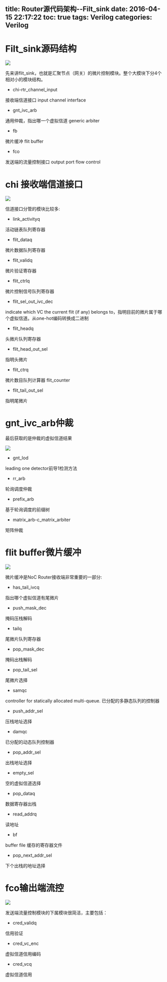 title: Router源代码架构--Filt_sink
date: 2016-04-15 22:17:22
toc: true
tags: Verilog
categories: Verilog
---

# Filt_sink源码结构 #

![](http://7xowaa.com1.z0.glb.clouddn.com/flit-sink01.png)

先来讲flit_sink，也就是汇聚节点（网关）的微片控制模块。整个大模块下分4个相对小的模块结构。

- chi-rtr_channel_input

接收端信道接口   input channel interface

- gnt_ivc_arb

通用仲裁，指出哪一个虚拟信道 generic arbiter

- fb

微片缓冲 flit buffer 
<!--more-->
- fco

发送端的流量控制接口 output port flow control


# chi 接收端信道接口 #

![](http://7xowaa.com1.z0.glb.clouddn.com/flit-sink02.png)

信道接口分管的模块比较多:

- link_activityq

活动链表队列寄存器

- flit_dataq

微片数据队列寄存器

-  flit_validq

微片验证寄存器

-  flit_ctrlq

微片控制信号队列寄存器

-  flit_sel_out_ivc_dec

indicate which VC the current flit (if any) belongs to，指明目前的微片属于哪个虚拟信道。从one-hot编码转换成二进制

-  flit_headq

头微片队列寄存器

-  flit_head_out_sel

指明头微片

-  flit_ctrq

微片数目队列计算器 flit_counter

-  flit_tail_out_sel

指明尾微片

# gnt_ivc_arb仲裁 #

最后获取的是仲裁的虚拟信道结果

![](http://7xowaa.com1.z0.glb.clouddn.com/flit-sink03.png)

- gnt_lod

leading one detector前导1检测方法

- rr_arb

轮询调度仲裁

- prefix_arb

基于轮询调度的前缀树

- matrix_arb-c_matrix_arbiter

矩阵仲裁

# flit buffer微片缓冲 #

![](http://7xowaa.com1.z0.glb.clouddn.com/flit-sink04.png)

微片缓冲是NoC Router接收端非常重要的一部分:

- has_tail_ivcq

指出哪个虚拟信道有尾微片

- push_mask_dec

掩码压栈解码

- tailq

尾微片队列寄存器

- pop_mask_dec

掩码出栈解码

- pop_tail_sel

尾微片选择

- samqc

controller for statically allocated multi-queue. 已分配的多静态队列的控制器

- push_addr_sel

压栈地址选择

- damqc

已分配的动态队列控制器

- pop_addr_sel

出栈地址选择

- empty_sel

空的虚拟信道选择

- pop_dataq

数据寄存器出栈

- read_addrq

读地址

- bf

buffer file  缓存的寄存器文件

- pop_next_addr_sel

下个出栈的地址选择

# fco输出端流控 #

![](http://7xowaa.com1.z0.glb.clouddn.com/flit-sink05.png)

发送端流量控制模块的下属模块很简洁，主要包括：

- cred_validq

信用验证

- cred_vc_enc

虚拟信道信用编码

- cred_vcq

虚拟信道信用